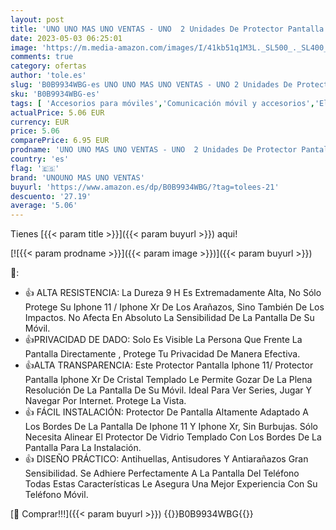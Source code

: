 ```yaml
---
layout: post
title: 'UNO UNO MAS UNO VENTAS - UNO  2 Unidades De Protector Pantalla Privacidad De Cristal Templado Compatible Con Iphone 11  Vidrio Templado Ultra Resistent Sin Burbujas  9H  Antiarañazos  Apto Para Iphone 11 y Iphone XR.'
date: 2023-05-03 06:25:01
image: 'https://m.media-amazon.com/images/I/41kb51q1M3L._SL500_._SL400_.jpg'
comments: true
category: ofertas
author: 'tole.es'
slug: 'B0B9934WBG-es UNO UNO MAS UNO VENTAS - UNO 2 Unidades De Protector...'
sku: 'B0B9934WBG-es'
tags: [ 'Accesorios para móviles','Comunicación móvil y accesorios','Electrónica','Mantenimiento, cuidado y reparaciones de teléfonos móviles','Protectores de pantalla para móviles','iphone','unouno mas uno ventas','🇪🇸', ]
actualPrice: 5.06 EUR
currency: EUR
price: 5.06
comparePrice: 6.95 EUR
prodname: 'UNO UNO MAS UNO VENTAS - UNO  2 Unidades De Protector Pantalla Privacidad De Cristal Templado Compatible Con Iphone 11  Vidrio Templado Ultra Resistent Sin Burbujas  9H  Antiarañazos  Apto Para Iphone 11 y Iphone XR.'
country: 'es'
flag: '🇪🇸'
brand: 'UNOUNO MAS UNO VENTAS'
buyurl: 'https://www.amazon.es/dp/B0B9934WBG/?tag=tolees-21'
descuento: '27.19'
average: '5.06'
---
```


Tienes [{{< param title >}}]({{< param buyurl >}}) aqui!

[![{{< param prodname >}}]({{< param image >}})]({{< param buyurl >}})

🔎:

- 👍 ALTA RESISTENCIA: La Dureza 9 H Es Extremadamente Alta, No Sólo Protege Su Iphone 11 / Iphone Xr De Los Arañazos, Sino También De Los Impactos. No Afecta En Absoluto La Sensibilidad De La Pantalla De Su Móvil.
- 👍PRIVACIDAD DE DADO: Solo Es Visible La Persona Que Frente La Pantalla Directamente , Protege Tu Privacidad De Manera Efectiva.
- 👍ALTA TRANSPARENCIA: Este Protector Pantalla Iphone 11/ Protector Pantalla Iphone Xr De Cristal Templado Le Permite Gozar De La Plena Resolución De La Pantalla De Su Móvil. Ideal Para Ver Series, Jugar Y Navegar Por Internet. Protege La Vista.
- 👍 FÁCIL INSTALACIÓN: Protector De Pantalla Altamente Adaptado A Los Bordes De La Pantalla De Iphone 11 Y Iphone Xr, Sin Burbujas. Sólo Necesita Alinear El Protector De Vidrio Templado Con Los Bordes De La Pantalla Para La Instalación.
- 👍 DISEÑO PRÁCTICO: Antihuellas, Antisudores Y Antiarañazos Gran Sensibilidad. Se Adhiere Perfectamente A La Pantalla Del Teléfono Todas Estas Características Le Asegura Una Mejor Experiencia Con Su Teléfono Móvil.

[🛒 Comprar!!!]({{< param buyurl >}})
{{<world>}}B0B9934WBG{{</world>}}
